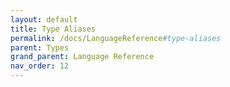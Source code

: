 ```yaml
---
layout: default
title: Type Aliases
permalink: /docs/LanguageReference#type-aliases
parent: Types
grand_parent: Language Reference
nav_order: 12
---
```

